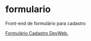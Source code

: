 # formulario
Front-end de formulário para cadastro
 <p><a href="https://reuelsilva.github.io/formulario/index.html" target="_blank">Formulário Cadastro DevWeb.</a></p>

